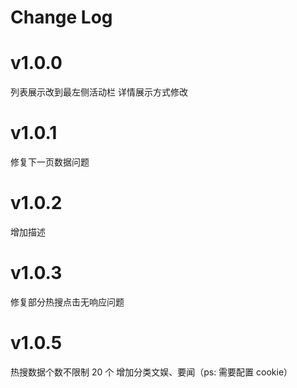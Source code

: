 # Change Log

# v1.0.0

列表展示改到最左侧活动栏
详情展示方式修改

# v1.0.1

修复下一页数据问题

# v1.0.2

增加描述

# v1.0.3

修复部分热搜点击无响应问题

# v1.0.5

热搜数据个数不限制 20 个
增加分类文娱、要闻（ps: 需要配置 cookie）
